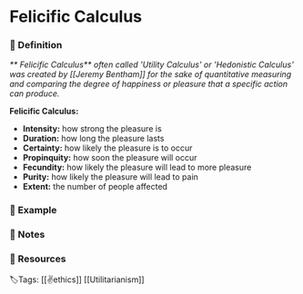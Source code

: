 # Felicific Calculus

### 📍 Definition 
 _** Felicific Calculus** often called 'Utility Calculus' or 'Hedonistic Calculus' was created by [[Jeremy Bentham]] for the sake of quantitative measuring and comparing the degree of happiness or pleasure that a specific action can produce._
 
 **Felicific Calculus:**
-   **Intensity:** how strong the pleasure is
-   **Duration:** how long the pleasure lasts
-   **Certainty:** how likely the pleasure is to occur
-   **Propinquity:** how soon the pleasure will occur
-   **Fecundity:** how likely the pleasure will lead to more pleasure
-   **Purity:** how likely the pleasure will lead to pain
-   **Extent:** the number of people affected

### 🔎 Example

### 📝 Notes

### 📂 Resources

🏷Tags: [[✌️ethics]] [[Utilitarianism]]